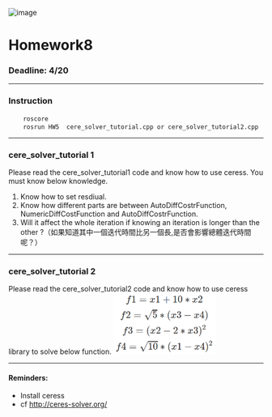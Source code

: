 ![image](https://github.com/Robotics-Aerial-Robots/Homework/blob/master/LOGO%20中英文橫.png)


# Homework8

### Deadline: 4/20

---
### Instruction

```
	roscore
	rosrun HW5  cere_solver_tutorial.cpp or cere_solver_tutorial2.cpp
```
---
### cere_solver_tutorial 1
Please read the cere_solver_tutorial1 code and know how to use ceress. You must know below knowledge.
1. Know how to set resdiual.
2. Know how different parts are between AutoDiffCostrFunction, NumericDiffCostFunction and AutoDiffCostrFunction.
3. Will it affect the whole iteration if knowing an iteration is longer than the other ?（如果知道其中一個迭代時間比另一個長,是否會影響總體迭代時間呢？）

---
### cere_solver_tutorial 2
Please read the cere_solver_tutorial2 code and know how to use ceress library to solve below function.
<img src="https://github.com/2020-Robotics-Aerial-Robots/Homework/blob/main/hw8/photo/week_11.png" width="40%" height="30%">	

---
#### Reminders:	
* Install ceress	
* cf http://ceres-solver.org/
